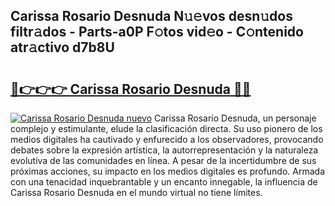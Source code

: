 ## Carissa Rosario Desnuda N𝚞𝚎vos desn𝚞dos filtr𝚊dos - Parts-a0P F𝚘tos vid𝚎o - C𝚘ntenido atr𝚊ctivo d7b8U

# <h2><a href="http://mbci2q.tromn.icu/?c=Carissa+Rosario+Desnuda">🔗👉👉👉 Carissa Rosario Desnuda 🔗🔗</a></h2>

[![Carissa Rosario Desnuda nuevo](https://i.imgur.com/pEAQMta.gif)](http://mbci2q.tromn.icu/?c=Carissa+Rosario+Desnuda)
Carissa Rosario Desnuda, un personaje complejo y estimulante, elude la clasificación directa. Su uso pionero de los medios digitales ha cautivado y enfurecido a los observadores, provocando debates sobre la expresión artística, la autorrepresentación y la naturaleza evolutiva de las comunidades en línea. A pesar de la incertidumbre de sus próximas acciones, su impacto en los medios digitales es profundo. Armada con una tenacidad inquebrantable y un encanto innegable, la influencia de Carissa Rosario Desnuda en el mundo virtual no tiene límites.
